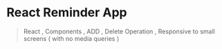 # React Reminder App
> React , Components , ADD , Delete Operation , Responsive to small screens  ( with no media queries ) 

<p align="center">
 
</p>
